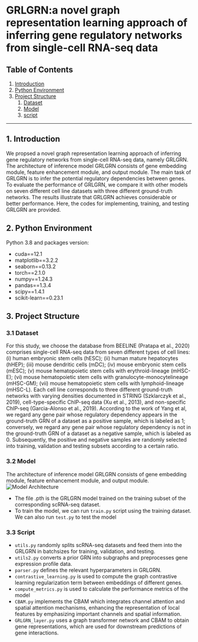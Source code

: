 # GRLGRN:a novel graph representation learning approach of inferring gene regulatory networks from single-cell RNA-seq data

## Table of Contents
1. [Introduction](#introduction)
2. [Python Environment](#python-environment)
3. [Project Structure](#Project-Structure)
   1. [Dataset](#Dataset)
   2. [Model](#Model)
   3. [script](#script)
---

## 1. Introduction
 We propsed a novel graph representation learning approach of inferring gene regulatory networks from single-cell RNA-seq data, namely GRLGRN. The architecture of inference model GRLGRN consists of gene embedding module, feature enhancement module, and output module. The main task of GRLGRN 
is to infer the potential regulatory dependencies between genes. To evaluate the performance of GRLGRN, we compare it with other models on seven different cell line datasets with three different ground-truth networks. The results illustrate that GRLGRN achieves considerable or better performance. Here, the codes for implementing, training, and testing GRLGRN are provided.
## 2. Python Environment
Python 3.8 and packages version:
- cuda==12.1
- matplotlib==3.2.2
- seaborn==0.13.2
- torch==2.1.0
- numpy==1.24.3 
- pandas==1.3.4
- scipy==1.4.1  
- scikit-learn==0.23.1
## 3. Project Structure
### 3.1 **Dataset**
For this study, we choose the database from BEELINE (Pratapa et al., 2020) comprises single-cell RNA-seq data from seven different types of cell lines: (i) human embryonic stem cells (hESC); (ii) human mature hepatocytes (hHEP); (iii) mouse dendritic cells (mDC); (iv) mouse embryonic stem cells (mESC); (v) mouse hematopoietic stem cells with erythroid-lineage (mHSC-E); (vi) mouse hematopoietic stem cells with granulocyte-monocytelineage (mHSC-GM); (vii) mouse hematopoietic stem cells with lymphoid-lineage (mHSC-L). Each cell line corresponds to three different ground-truth networks with varying densities documented in STRING (Szklarczyk et al., 2019), cell-type-specific ChIP-seq data (Xu et al., 2013), and non-specific ChIP-seq (Garcia-Alonso et al., 2019). According to the work of Yang et al, we regard any gene pair whose regulatory dependency appears in the ground-truth GRN of a dataset as a positive sample, which is labeled as 1; conversely, we regard any gene pair whose regulatory dependency is not in the ground-truth GRN of a dataset as a negative sample, which is labeled as 0. Subsequently, the positive and negative samples are randomly selected into training, validation and testing subsets according to a certain ratio.
### 3.2 **Model**
The architecture of inference model GRLGRN consists of gene embedding module, feature enhancement module, and output module.
 ![Model Architecture](https://github.com/yulglee/GRLGRN/blob/main/GRLGRN_model.jpg)
 - The file .pth is the GRLGRN model trained on the training subset of the corresponding scRNA-seq dataset.
 - To train the model, we can run `train.py` script using the training dataset. We can also run `test.py` to test the model
### 3.3 **Script**
- `utils.py` randomly splits scRNA-seq datasets and feed them into the GRLGRN in batchsizes for training, validation, and testing.
- `utils2.py` converts a prior GRN into subgraphs and preprocesses gene expression profile data.
- `parser.py` defines the relevant hyperparameters in GRLGRN.
- `contrastive_learning.py` is used to compute the graph contrastive learning regularization term between embeddings of different genes.
- `compute_metrics.py` is used to calculate the performance metrics of the model
- `CBAM.py` implements the CBAM which integrates channel attention and spatial attention mechanisms, enhancing the representation of local features by emphasizing important channels and spatial information.
-  `GRLGRN_layer.py` uses a graph transformer network and CBAM to obtain gene representations, which are used for downstream predictions of gene interactions.





